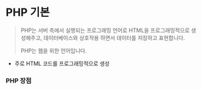 # PHP 기본 

> PHP는 서버 측에서 실행되는 프로그래밍 언어로 HTML을 프로그래밍적으로 생성해주고, 데이터베이스와 상호작용 하면서 데이터를 저장하고 표현합니다. 
>
> PHP는 웹을 위한 언어입니다. 

- 주로 HTML 코드를 프로그래밍적으로 생성





### PHP 장점

